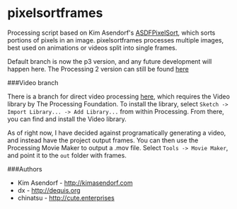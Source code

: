 # pixelsortframes

Processing script based on Kim Asendorf's [ASDFPixelSort](https://github.com/kimasendorf/ASDFPixelSort), which sorts portions of pixels in an image.
pixelsortframes processes multiple images, best used on animations or videos split into single frames.

Default branch is now the p3 version, and any future development will happen here. The Processing 2 version can still be found [here](https://github.com/chinatsu/pixelsortframes/tree/master)


###Video branch

There is a branch for direct video processing [here](https://github.com/chinatsu/pixelsortframes/tree/video), which requires the Video library by The Processing Foundation. To install the library, select `Sketch -> Import Library... -> Add Library...` from within Processing. From there, you can find and install the Video library.

As of right now, I have decided against programatically generating a video, and instead have the project output frames. You can then use the Processing Movie Maker to output a .mov file. Select `Tools -> Movie Maker`, and point it to the `out` folder with frames.

###Authors
* Kim Asendorf - <http://kimasendorf.com>
* dx - <http://dequis.org>
* chinatsu - <http://cute.enterprises>
